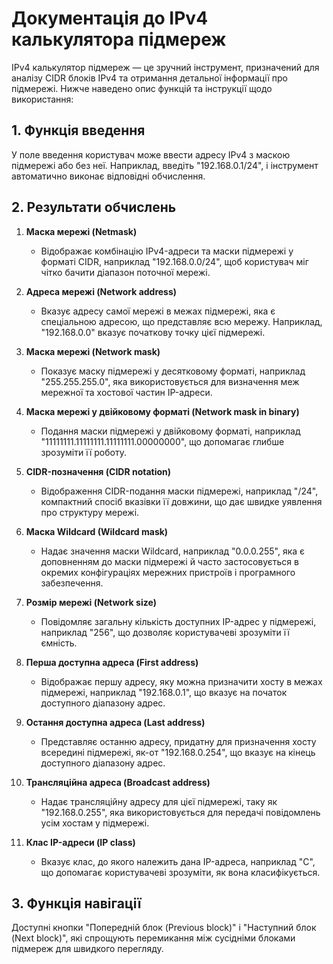 # Документація до IPv4 калькулятора підмереж

IPv4 калькулятор підмереж — це зручний інструмент, призначений для аналізу CIDR блоків IPv4 та отримання детальної інформації про підмережі. Нижче наведено опис функцій та інструкції щодо використання:

## 1. Функція введення

У поле введення користувач може ввести адресу IPv4 з маскою підмережі або без неї. Наприклад, введіть "192.168.0.1/24", і інструмент автоматично виконає відповідні обчислення.

## 2. Результати обчислень

1. **Маска мережі (Netmask)**
   * Відображає комбінацію IPv4-адреси та маски підмережі у форматі CIDR, наприклад "192.168.0.0/24", щоб користувач міг чітко бачити діапазон поточної мережі.

2. **Адреса мережі (Network address)**
   * Вказує адресу самої мережі в межах підмережі, яка є спеціальною адресою, що представляє всю мережу. Наприклад, "192.168.0.0" вказує початкову точку цієї підмережі.

3. **Маска мережі (Network mask)**
   * Показує маску підмережі у десятковому форматі, наприклад "255.255.255.0", яка використовується для визначення меж мережної та хостової частин IP-адреси.

4. **Маска мережі у двійковому форматі (Network mask in binary)**
   * Подання маски підмережі у двійковому форматі, наприклад "11111111.11111111.11111111.00000000", що допомагає глибше зрозуміти її роботу.

5. **CIDR-позначення (CIDR notation)**
   * Відображення CIDR-подання маски підмережі, наприклад "/24", компактний спосіб вказівки її довжини, що дає швидке уявлення про структуру мережі.

6. **Маска Wildcard (Wildcard mask)**
   * Надає значення маски Wildcard, наприклад "0.0.0.255", яка є доповненням до маски підмережі й часто застосовується в окремих конфігураціях мережних пристроїв і програмного забезпечення.

7. **Розмір мережі (Network size)**
   * Повідомляє загальну кількість доступних IP-адрес у підмережі, наприклад "256", що дозволяє користувачеві зрозуміти її ємність.

8. **Перша доступна адреса (First address)**
   * Відображає першу адресу, яку можна призначити хосту в межах підмережі, наприклад "192.168.0.1", що вказує на початок доступного діапазону адрес.

9. **Остання доступна адреса (Last address)**
   * Представляє останню адресу, придатну для призначення хосту всередині підмережі, як-от "192.168.0.254", що вказує на кінець доступного діапазону адрес.

10. **Трансляційна адреса (Broadcast address)**
    * Надає трансляційну адресу для цієї підмережі, таку як "192.168.0.255", яка використовується для передачі повідомлень усім хостам у підмережі.

11. **Клас IP-адреси (IP class)**
    * Вказує клас, до якого належить дана IP-адреса, наприклад "C", що допомагає користувачеві зрозуміти, як вона класифікується.

## 3. Функція навігації

Доступні кнопки "Попередній блок (Previous block)" і "Наступний блок (Next block)", які спрощують перемикання між сусідніми блоками підмереж для швидкого перегляду.